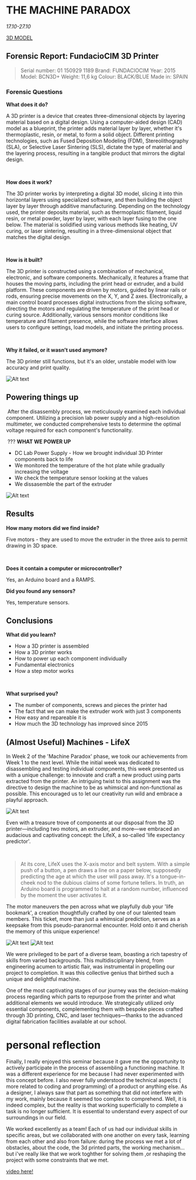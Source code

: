 # THE MACHINE PARADOX
*17.10-27.10*

[3D MODEL](https://sketchfab.com/3d-models/3d-printer-e502641d13b24bd5b1fdc4618c199533)

## Forensic Report: FundacioCIM 3D Printer

> Serial number: 01 150929 1189 
Brand: FUNDACIOCIM 
Year: 2015
Model: BCN3D+
Weight: 11,6 kg 
Colour: BLACK/BLUE 
Made in: SPAIN 
>
### **Forensic Questions**

**What does it do?**‍

A 3D printer is a device that creates three-dimensional objects by layering material based on a digital design. Using a computer-aided design (CAD) model as a blueprint, the printer adds material layer by layer, whether it's thermoplastic, resin, or metal, to form a solid object. Different printing technologies, such as Fused Deposition Modeling (FDM), Stereolithography (SLA), or Selective Laser Sintering (SLS), dictate the type of material and the layering process, resulting in a tangible product that mirrors the digital design.

‍

**How does it work?**

The 3D printer works by interpreting a digital 3D model, slicing it into thin horizontal layers using specialized software, and then building the object layer by layer through additive manufacturing. Depending on the technology used, the printer deposits material, such as thermoplastic filament, liquid resin, or metal powder, layer by layer, with each layer fusing to the one below. The material is solidified using various methods like heating, UV curing, or laser sintering, resulting in a three-dimensional object that matches the digital design.

‍

**How is it built?**

The 3D printer is constructed using a combination of mechanical, electronic, and software components. Mechanically, it features a frame that houses the moving parts, including the print head or extruder, and a build platform. These components are driven by motors, guided by linear rails or rods, ensuring precise movements on the X, Y, and Z axes. Electronically, a main control board processes digital instructions from the slicing software, directing the motors and regulating the temperature of the print head or curing source. Additionally, various sensors monitor conditions like temperature and filament presence, while the software interface allows users to configure settings, load models, and initiate the printing process.

‍

**Why it failed, or it wasn’t used anymore?**

The 3D printer still functions, but it's an older, unstable model with low accuracy and print quality.

![Alt text](../images/TMPFOTO1.png)

## **Powering things up**

‍
After the disassembly process, we meticulously examined each individual component. Utilizing a precision lab power supply and a high-resolution multimeter, we conducted comprehensive tests to determine the optimal voltage required for each component's functionality.

‍ ??? **WHAT WE POWER UP**

- DC Lab Power Supply - How we brought individual 3D Printer components back to life
- We monitored the temperature of the hot plate while gradually increasing the voltage
- We check the temperature sensor looking at the values
- We dissasemble the part of the extruder



![Alt text](../images/TMPFOTO3.png)

## **Results**

**How many motors did we find inside?**

Five motors - they are used to move the extruder in the three axis to permit drawing in 3D space.

‍

**Does it contain a computer or microcontroller?**

Yes, an Arduino board and a RAMPS.



**Did you found any sensors?**

Yes, temperature sensors.

## **Conclusions**

**What did you learn?**

- How a 3D printer is assembled
- How a 3D printer works
- How to power up each component individually
- Fundamental electronics
- How a step motor works

‍

**What surprised you?**

- The number of components, screws and pieces the printer had
- The fact that we can make the extruder work with just 3 components
- How easy and repareable it is
- How much the 3D technology has improved since 2015





## **(Almost Useful) Machines - LifeX**

In Week 2 of the 'Machine Paradox' phase, we took our achievements from Week 1 to the next level. While the initial week was dedicated to disassembling and testing individual components, this week presented us with a unique challenge: to innovate and craft a new product using parts extracted from the printer. An intriguing twist to this assignment was the directive to design the machine to be as whimsical and non-functional as possible. This encouraged us to let our creativity run wild and embrace a playful approach.

![Alt text](../images/TMPFOTO2.png)


Even with a treasure trove of components at our disposal from the 3D printer—including two motors, an extruder, and more—we embraced an audacious and captivating concept: the LifeX, a so-called 'life expectancy predictor'.

‍
> At its core, LifeX uses the X-axis motor and belt system. With a simple push of a button, a pen draws a line on a paper below, supposedly predicting the age at which the user will pass away. It's a tongue-in-cheek nod to the dubious claims of some fortune tellers. In truth, an Arduino board is programmed to halt at a random number, influenced by the moment the user activates it.
>

The motor maneuvers the pen across what we playfully dub your 'life bookmark', a creation thoughtfully crafted by one of our talented team members. This ticket, more than just a whimsical prediction, serves as a keepsake from this pseudo-paranormal encounter. Hold onto it and cherish the memory of this unique experience!

![Alt text](../images/GIFTMP.gif)
![Alt text](../images/TMPFOTO4.png)

We were privileged to be part of a diverse team, boasting a rich tapestry of skills from varied backgrounds. This multidisciplinary blend, from engineering acumen to artistic flair, was instrumental in propelling our project to completion. It was this collective genius that birthed such a unique and delightful machine.

One of the most captivating stages of our journey was the decision-making process regarding which parts to repurpose from the printer and what additional elements we would introduce. We strategically utilized only essential components, complementing them with bespoke pieces crafted through 3D printing, CNC, and laser techniques—thanks to the advanced digital fabrication facilities available at our school.


# personal reflection

Finally, I really enjoyed this seminar because it gave me the opportunity to actively participate in the process of assembling a functioning machine. It was a different experience for me because I had never experimented with this concept before. I also never fully understood the technical aspects ( more related to coding and programming) of a product or anything else. As a designer, I always saw that part as something that did not interfere with my work, mainly because it seemed too complex to comprehend. Well, it is indeed complex, but the reality is that working superficially to complete a task is no longer sufficient. It is essential to understand every aspect of our surroundings in our field.

We worked excellently as a team! Each of us had our individual skills in specific areas, but we collaborated with one another on every task, learning from each other and also from failure: during the process we met a lot of obstacles, about the code, the 3d printed parts, the working mechanism... but i've really like that we work toghther for solving them ,or reshaping the project with some constraints that we met.

[video here!](https://vimeo.com/user181771671)
